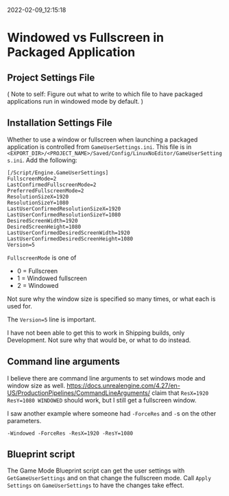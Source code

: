 2022-02-09_12:15:18

# Windowed vs Fullscreen in Packaged Application

## Project Settings File

(
Note to self: Figure out what to write to which file to have packaged applications run in windowed mode by default.
)

## Installation Settings File

Whether to use a window or fullscreen when launching a packaged application is controlled from `GameUserSettings.ini`.
This file is in `<EXPORT_DIR>/<PROJECT_NAME>/Saved/Config/LinuxNoEditor/GameUserSettings.ini`.
Add the following:
```
[/Script/Engine.GameUserSettings]
FullscreenMode=2
LastConfirmedFullscreenMode=2
PreferredFullscreenMode=2
ResolutionSizeX=1920
ResolutionSizeY=1080
LastUserConfirmedResolutionSizeX=1920
LastUserConfirmedResolutionSizeY=1080
DesiredScreenWidth=1920
DesiredScreenHeight=1080
LastUserConfirmedDesiredScreenWidth=1920
LastUserConfirmedDesiredScreenHeight=1080
Version=5
```

`FullscreenMode` is one of
- 0 = Fullscreen
- 1 = Windowed fullscreen
- 2 = Windowed

Not sure why the window size is specified so many times, or what each is used for.

The `Version=5` line is important.


I have not been able to get this to work in Shipping builds, only Development.
Not sure why that would be, or what to do instead.


## Command line arguments

I believe there are command line arguments to set windows mode and window size as well.
https://docs.unrealengine.com/4.27/en-US/ProductionPipelines/CommandLineArguments/ claim that `ResX=1920 ResY=1080 WINDOWED` should work, but I still get a fullscreen window.

I saw another example where someone had `-ForceRes` and `-`s on the other parameters.
```
-Windowed -ForceRes -ResX=1920 -ResY=1080
```

## Blueprint script

The Game Mode Blueprint script can get the user settings with `GetGameUserSettings` and on that change the fullscreen mode.
Call `Apply Settings` on `GameUserSettings` to have the changes take effect.